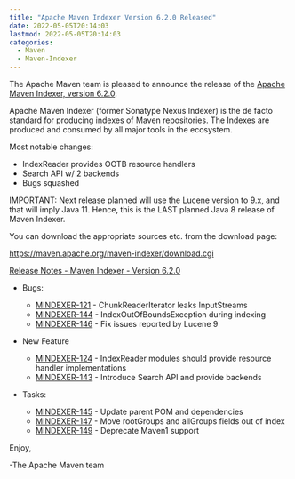 ```yaml
---
title: "Apache Maven Indexer Version 6.2.0 Released"
date: 2022-05-05T20:14:03
lastmod: 2022-05-05T20:14:03
categories:
  - Maven
  - Maven-Indexer
---
```

The Apache Maven team is pleased to announce the release of the 
[Apache Maven Indexer, version 6.2.0](https://maven.apache.org/maven-indexer/).

Apache Maven Indexer (former Sonatype Nexus Indexer) is the de facto standard for producing indexes
of Maven repositories. The Indexes are produced and consumed by all major tools in the ecosystem.

Most notable changes:

 * IndexReader provides OOTB resource handlers
 * Search API w/ 2 backends
 * Bugs squashed

IMPORTANT: Next release planned will use the Lucene version to 9.x, and
that will imply Java 11. Hence, this is the LAST planned Java 8 release of
Maven Indexer.


You can download the appropriate sources etc. from the download page:

https://maven.apache.org/maven-indexer/download.cgi


<!-- more -->

[Release Notes - Maven Indexer - Version 6.2.0](https://issues.apache.org/jira/secure/ReleaseNote.jspa?projectId=12317523&version=12351653)

* Bugs:
 
  * [MINDEXER-121](https://issues.apache.org/jira/browse/MINDEXER-121) - ChunkReaderIterator leaks InputStreams
  * [MINDEXER-144](https://issues.apache.org/jira/browse/MINDEXER-144) - IndexOutOfBoundsException during indexing
  * [MINDEXER-146](https://issues.apache.org/jira/browse/MINDEXER-146) - Fix issues reported by Lucene 9

* New Feature
 
  * [MINDEXER-124](https://issues.apache.org/jira/browse/MINDEXER-124) - IndexReader modules should provide resource handler implementations
  * [MINDEXER-143](https://issues.apache.org/jira/browse/MINDEXER-143) - Introduce Search API and provide backends

* Tasks:
 
  * [MINDEXER-145](https://issues.apache.org/jira/browse/MINDEXER-145) - Update parent POM and dependencies
  * [MINDEXER-147](https://issues.apache.org/jira/browse/MINDEXER-147) - Move rootGroups and allGroups fields out of index
  * [MINDEXER-149](https://issues.apache.org/jira/browse/MINDEXER-149) - Deprecate Maven1 support


Enjoy,

-The Apache Maven team
